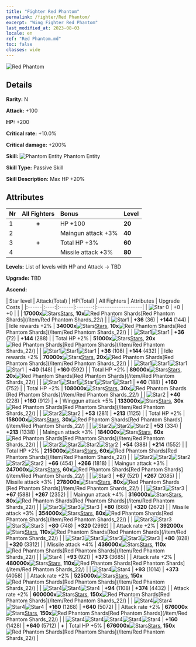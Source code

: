 ```yaml
---
title: "Fighter Red Phantom"
permalink: /fighter/Red Phantom/
excerpt: "Wing Fighter Red Phantom"
last_modified_at: 2023-08-03
locale: en
ref: "Red Phantom.md"
toc: false
classes: wide
---
```



 ![Red Phantom](/images/ship/fj_img1.png)

## Details

 **Rarity:** N 

 **Attack:** +100

 **HP:** +200

 **Critical rate:** +10.0%

 **Critical damage:** +200%

 **Skill:** ![Phantom Entity](/images/skill/skill_11_p.png) Phantom Entity

 **Skill Type:**  Passive Skill

 **Skill Description:**  Max HP +20%

## Attributes

  |  Nr | All Fighters | Bonus | Level |
  |:----|:-------------:|:--------------------|:--------|
  | 1  | **+**  | HP +100  | **20** |
  | 2  |   | Maingun attack +3%  | **40** |
  | 3  | **+**  | Total HP +3%  | **60** |
  | 4  |   | Missile attack +3%  | **80** |


 **Levels:**  List of levels with HP and Attack -> TBD

 **Upgrade:**  TBD

 **Ascend:**  

  |  Star level | Attack(Total) | HP(Total) | All Fighters | Attributes | Upgrade Costs |
  |:------|:----:|:------|:-------:|:-------------------|
  | ![Star 0](/images/s0.png)  | +0  | +0  |  |    | **17000x**![Stars](/images/item/Stars_p.png)[Stars](/item/Stars_2/), **10x**![Red Phantom Shards](/images/item/Red_Phantom_Shards_p.png)[Red Phantom Shards](/item/Red Phantom Shards_22/) |
  | ![Star1](/images/s1.png)  | **+36** (36)  | **+144** (144)  |   | Idle rewards +2%  | **34000x**![Stars](/images/item/Stars_p.png)[Stars](/item/Stars_2/), **10x**![Red Phantom Shards](/images/item/Red_Phantom_Shards_p.png)[Red Phantom Shards](/item/Red Phantom Shards_22/) |
  | ![Star1](/images/s1.png)![Star1](/images/s1.png)  | **+36** (72)  | **+144** (288)  |   | Total HP +2%  | **51000x**![Stars](/images/item/Stars_p.png)[Stars](/item/Stars_2/), **20x**![Red Phantom Shards](/images/item/Red_Phantom_Shards_p.png)[Red Phantom Shards](/item/Red Phantom Shards_22/) |
  | ![Star1](/images/s1.png)![Star1](/images/s1.png)![Star1](/images/s1.png)  | **+36** (108)  | **+144** (432)  |   | Idle rewards +2%  | **70000x**![Stars](/images/item/Stars_p.png)[Stars](/item/Stars_2/), **20x**![Red Phantom Shards](/images/item/Red_Phantom_Shards_p.png)[Red Phantom Shards](/item/Red Phantom Shards_22/) |
  | ![Star1](/images/s1.png)![Star1](/images/s1.png)![Star1](/images/s1.png)![Star1](/images/s1.png)  | **+40** (148)  | **+160** (592)  |   | Total HP +2%  | **89000x**![Stars](/images/item/Stars_p.png)[Stars](/item/Stars_2/), **20x**![Red Phantom Shards](/images/item/Red_Phantom_Shards_p.png)[Red Phantom Shards](/item/Red Phantom Shards_22/) |
  | ![Star1](/images/s1.png)![Star1](/images/s1.png)![Star1](/images/s1.png)![Star1](/images/s1.png)![Star1](/images/s1.png)  | **+40** (188)  | **+160** (752)  |   | Total HP +2%  | **108000x**![Stars](/images/item/Stars_p.png)[Stars](/item/Stars_2/), **30x**![Red Phantom Shards](/images/item/Red_Phantom_Shards_p.png)[Red Phantom Shards](/item/Red Phantom Shards_22/) |
  | ![Star2](/images/s2.png)  | **+40** (228)  | **+160** (912)  | **+**  | Winggun attack +5%  | **133000x**![Stars](/images/item/Stars_p.png)[Stars](/item/Stars_2/), **30x**![Red Phantom Shards](/images/item/Red_Phantom_Shards_p.png)[Red Phantom Shards](/item/Red Phantom Shards_22/) |
  | ![Star2](/images/s2.png)![Star2](/images/s2.png)  | **+53** (281)  | **+213** (1125)  |   | Total HP +2%  | **158000x**![Stars](/images/item/Stars_p.png)[Stars](/item/Stars_2/), **30x**![Red Phantom Shards](/images/item/Red_Phantom_Shards_p.png)[Red Phantom Shards](/item/Red Phantom Shards_22/) |
  | ![Star2](/images/s2.png)![Star2](/images/s2.png)![Star2](/images/s2.png)  | **+53** (334)  | **+213** (1338)  |   | Maingun attack +3%  | **184000x**![Stars](/images/item/Stars_p.png)[Stars](/item/Stars_2/), **60x**![Red Phantom Shards](/images/item/Red_Phantom_Shards_p.png)[Red Phantom Shards](/item/Red Phantom Shards_22/) |
  | ![Star2](/images/s2.png)![Star2](/images/s2.png)![Star2](/images/s2.png)![Star2](/images/s2.png)  | **+54** (388)  | **+214** (1552)  |   | Total HP +2%  | **215000x**![Stars](/images/item/Stars_p.png)[Stars](/item/Stars_2/), **60x**![Red Phantom Shards](/images/item/Red_Phantom_Shards_p.png)[Red Phantom Shards](/item/Red Phantom Shards_22/) |
  | ![Star2](/images/s2.png)![Star2](/images/s2.png)![Star2](/images/s2.png)![Star2](/images/s2.png)![Star2](/images/s2.png)  | **+66** (454)  | **+266** (1818)  |   | Maingun attack +3%  | **247000x**![Stars](/images/item/Stars_p.png)[Stars](/item/Stars_2/), **60x**![Red Phantom Shards](/images/item/Red_Phantom_Shards_p.png)[Red Phantom Shards](/item/Red Phantom Shards_22/) |
  | ![Star3](/images/s3.png)  | **+67** (521)  | **+267** (2085)  |   | Missile attack +3%  | **278000x**![Stars](/images/item/Stars_p.png)[Stars](/item/Stars_2/), **80x**![Red Phantom Shards](/images/item/Red_Phantom_Shards_p.png)[Red Phantom Shards](/item/Red Phantom Shards_22/) |
  | ![Star3](/images/s3.png)![Star3](/images/s3.png)  | **+67** (588)  | **+267** (2352)  |   | Maingun attack +4%  | **316000x**![Stars](/images/item/Stars_p.png)[Stars](/item/Stars_2/), **80x**![Red Phantom Shards](/images/item/Red_Phantom_Shards_p.png)[Red Phantom Shards](/item/Red Phantom Shards_22/) |
  | ![Star3](/images/s3.png)![Star3](/images/s3.png)![Star3](/images/s3.png)  | **+80** (668)  | **+320** (2672)  |   | Missile attack +3%  | **354000x**![Stars](/images/item/Stars_p.png)[Stars](/item/Stars_2/), **80x**![Red Phantom Shards](/images/item/Red_Phantom_Shards_p.png)[Red Phantom Shards](/item/Red Phantom Shards_22/) |
  | ![Star3](/images/s3.png)![Star3](/images/s3.png)![Star3](/images/s3.png)![Star3](/images/s3.png)  | **+80** (748)  | **+320** (2992)  |   | Attack rate +2%  | **392000x**![Stars](/images/item/Stars_p.png)[Stars](/item/Stars_2/), **110x**![Red Phantom Shards](/images/item/Red_Phantom_Shards_p.png)[Red Phantom Shards](/item/Red Phantom Shards_22/) |
  | ![Star3](/images/s3.png)![Star3](/images/s3.png)![Star3](/images/s3.png)![Star3](/images/s3.png)![Star3](/images/s3.png)  | **+80** (828)  | **+320** (3312)  |   | Missile attack +4%  | **436000x**![Stars](/images/item/Stars_p.png)[Stars](/item/Stars_2/), **110x**![Red Phantom Shards](/images/item/Red_Phantom_Shards_p.png)[Red Phantom Shards](/item/Red Phantom Shards_22/) |
  | ![Star4](/images/s4.png)  | **+93** (921)  | **+373** (3685)  |   | Attack rate +2%  | **480000x**![Stars](/images/item/Stars_p.png)[Stars](/item/Stars_2/), **110x**![Red Phantom Shards](/images/item/Red_Phantom_Shards_p.png)[Red Phantom Shards](/item/Red Phantom Shards_22/) |
  | ![Star4](/images/s4.png)![Star4](/images/s4.png)  | **+93** (1014)  | **+373** (4058)  |   | Attack rate +2%  | **525000x**![Stars](/images/item/Stars_p.png)[Stars](/item/Stars_2/), **150x**![Red Phantom Shards](/images/item/Red_Phantom_Shards_p.png)[Red Phantom Shards](/item/Red Phantom Shards_22/) |
  | ![Star4](/images/s4.png)![Star4](/images/s4.png)![Star4](/images/s4.png)  | **+94** (1108)  | **+374** (4432)  |   | Attack rate +2%  | **600000x**![Stars](/images/item/Stars_p.png)[Stars](/item/Stars_2/), **150x**![Red Phantom Shards](/images/item/Red_Phantom_Shards_p.png)[Red Phantom Shards](/item/Red Phantom Shards_22/) |
  | ![Star4](/images/s4.png)![Star4](/images/s4.png)![Star4](/images/s4.png)![Star4](/images/s4.png)  | **+160** (1268)  | **+640** (5072)  |   | Attack rate +2%  | **676000x**![Stars](/images/item/Stars_p.png)[Stars](/item/Stars_2/), **150x**![Red Phantom Shards](/images/item/Red_Phantom_Shards_p.png)[Red Phantom Shards](/item/Red Phantom Shards_22/) |
  | ![Star4](/images/s4.png)![Star4](/images/s4.png)![Star4](/images/s4.png)![Star4](/images/s4.png)![Star4](/images/s4.png)  | **+160** (1428)  | **+640** (5712)  | **+**  | Total HP +5%  | **676000x**![Stars](/images/item/Stars_p.png)[Stars](/item/Stars_2/), **150x**![Red Phantom Shards](/images/item/Red_Phantom_Shards_p.png)[Red Phantom Shards](/item/Red Phantom Shards_22/) |


